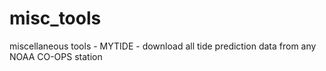 # misc_tools
miscellaneous tools - 
MYTIDE - download all tide prediction data from any NOAA CO-OPS station
